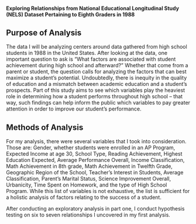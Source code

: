 #### Exploring Relationships from National Educational Longitudinal Study (NELS) Dataset Pertaining to Eighth Graders in 1988

## Purpose of Analysis
The data I will be analyzing centers around data gathered from high school students in 1988 in the United States. After looking at the data, one important question to ask is “What factors are associated with student achievement during high school and afterward?” Whether that come from a parent or student, the question calls for analyzing the factors that can best maximize a student’s potential. Undoubtedly, there is inequity in the quality of education and a mismatch between academic education and a student’s prospects. Part of this study aims to see which variables play the heaviest role in determining how a student performs throughout high school – that way, such findings can help inform the public which variables to pay greater attention in order to improve our student’s performance.


## Methods of Analysis
For my analysis, there were several variables that I took into consideration. Those are: Gender, whether students were enrolled in an AP Program, Expected Income at age 30, School Type, Reading Achievement, Highest Education Expected, Average Performance Overall, Income Classification, Math Achievement in 8th grade, Math Achievement in Twelfth Grade, Geographic Region of the School, Teacher’s Interest in Students, Average Classification, Parent’s Marital Status, Science Improvement Overall, Urbanicity, Time Spent on Homework, and the type of High School Program. While this list of variables is not exhaustive, the list is sufficient for a holistic analysis of factors relating to the success of a student.

After conducting an exploratory analysis in part one, I conduct hypothesis testing on six to seven relationships I uncovered in my first analysis.
